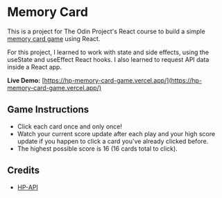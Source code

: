 # Memory Card

This is a project for The Odin Project's React course to build a simple [memory card game](https://www.theodinproject.com/lessons/node-path-react-new-memory-card) using React. 

For this project, I learned to work with state and side effects, using the useState and useEffect React hooks. I also learned to request API data inside a React app.

**Live Demo:** [https://hp-memory-card-game.vercel.app/](https://hp-memory-card-game.vercel.app/)

## Game Instructions
* Click each card once and only once!
* Watch your current score update after each play and your high score update if you happen to click a card you've already clicked before.
* The highest possible score is 16 (16 cards total to click).
  
## Credits
* [HP-API](https://hp-api.onrender.com/)
